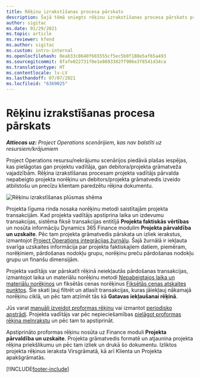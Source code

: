 ```yaml
---
title: Rēķinu izrakstīšanas procesa pārskats
description: Šajā tēmā sniegts rēķinu izrakstīšanas procesa pārskats programmā Project Operations resursu/nekrājumu scenārijos.
author: sigitac
ms.date: 01/29/2021
ms.topic: article
ms.reviewer: kfend
ms.author: sigitac
ms.custom: intro-internal
ms.openlocfilehash: 0eab33c8640f665555cf5ec5b0f188e5af65a493
ms.sourcegitcommit: 0fafe022731f0e1e8693382ff906e3f8541d34ca
ms.translationtype: HT
ms.contentlocale: lv-LV
ms.lasthandoff: 07/07/2021
ms.locfileid: "6369025"
---
```

# <a name="invoicing-process-overview"></a>Rēķinu izrakstīšanas procesa pārskats

_**Attiecas uz:** Project Operations scenārijiem, kas nav balstīti uz resursiem/krājumiem_

Project Operations resursu/nekrājumu scenārijos piedāvā plašas iespējas, kas pielāgotas gan projektu vadītāja, gan debitora/projekta grāmatveža vajadzībām. Rēķina izrakstīšanas procesam projekta vadītājs pārvalda nepabeigto projekta norēķinu un debitors/projekta grāmatvedis izveido atbilstošu un precīzu klientam paredzētu rēķina dokumentu.

![Rēķinu izrakstīšanas plūsmas shēma](./media/invoicing-flow.png)

Projekta līguma rinda nosaka norēķinu metodi saistītajām projekta transakcijām. Kad projekta vadītājs apstiprina laika un izdevumu transakcijas, sistēma fiksē transakcijas entitījā **Projekta faktiskās vērtības** un nosūta informāciju Dynamics 365 Finance modulim **Projekta pārvaldība un uzskaite**. Pēc tam projekta grāmatvedis pārskata un izliek ierakstus, izmantojot [Project Operations integrācijas žurnālu](../project-accounting/project-operations-integration-journal.md). Šajā žurnālā ir iekļauta svarīga uzskaites informācija par projekta faktiskajiem datiem, piemēram, norēķiniem, pārdošanas nodokļu grupu, norēķinu preču pārdošanas nodokļu grupu un finanšu dimensijām.

Projekta vadītājs var pārskatīt rēķinā neiekļautās pārdošanas transakcijas, izmantojot laika un materiālu norēķinu metodi [Nepabeigtajos laika un materiālu norēķinos](../proforma-invoicing/manage-billing-backlog.md#time-and-material-billing-backlog) un fiksētās cenas norēķinus [Fiksētās cenas atskaites punktos](../proforma-invoicing/manage-billing-backlog.md#fixed-price-milestones). Šie skati ļauj filtrēt un atlasīt transakcijas, kuras jāiekļauj nākamajā norēķinu ciklā, un pēc tam atzīmēt tās kā **Gatavas iekļaušanai rēķinā**.

Jūs varat [manuāli izveidot proformas rēķinu](../proforma-invoicing/create-manual-proforma-invoice.md) vai izmantot [periodisko apstrādi](../proforma-invoicing/configure-automated-invoice-creation.md). Projekta vadītājs var pēc nepieciešamības [pielāgot proformas rēķina melnrakstu](../proforma-invoicing/manage-proforma-invoice.md) un pēc tam to apstiprināt.

Apstiprināto proformas rēķinu nosūta uz Finance moduli **Projekta pārvaldība un uzskaite**. Projekta grāmatvedis formatē un atjaunina projekta rēķina priekšlikumu un pēc tam izliek un drukā šo dokumentu. Izliktos projekta rēķinus ieraksta Virsgrāmatā, kā arī Klienta un Projekta apakšgrāmatās.


[!INCLUDE[footer-include](../includes/footer-banner.md)]